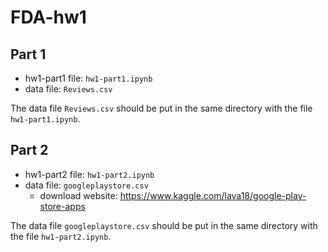 # FDA-hw1

## Part 1

- hw1-part1 file: `hw1-part1.ipynb`
- data file: `Reviews.csv`

The data file `Reviews.csv` should be put in the same directory with the file `hw1-part1.ipynb`.

## Part 2

- hw1-part2 file: `hw1-part2.ipynb`
- data file: `googleplaystore.csv`
  - download website: https://www.kaggle.com/lava18/google-play-store-apps

The data file `googleplaystore.csv` should be put in the same directory with the file `hw1-part2.ipynb`.
